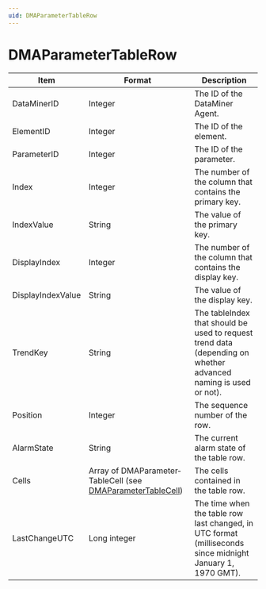 ```yaml
---
uid: DMAParameterTableRow
---
```


# DMAParameterTableRow

| Item              | Format                                                                                  | Description                                                                                                     |
|-------------------|-----------------------------------------------------------------------------------------|-----------------------------------------------------------------------------------------------------------------|
| DataMinerID       | Integer                                                                                 | The ID of the DataMiner Agent.                                                                                  |
| ElementID         | Integer                                                                                 | The ID of the element.                                                                                          |
| ParameterID       | Integer                                                                                 | The ID of the parameter.                                                                                        |
| Index             | Integer                                                                                 | The number of the column that contains the primary key.                                                         |
| IndexValue        | String                                                                                  | The value of the primary key.                                                                                   |
| DisplayIndex      | Integer                                                                                 | The number of the column that contains the display key.                                                         |
| DisplayIndexValue | String                                                                                  | The value of the display key.                                                                                   |
| TrendKey          | String                                                                                  | The tableIndex that should be used to request trend data (depending on whether advanced naming is used or not). |
| Position          | Integer                                                                                 | The sequence number of the row.                                                                                 |
| AlarmState        | String                                                                                  | The current alarm state of the table row.                                                                       |
| Cells             | Array of DMAParameter­TableCell (see [DMAParameterTableCell](xref:DMAParameterTableCell)) | The cells contained in the table row.                                                                           |
| LastChangeUTC     | Long integer                                                                            | The time when the table row last changed, in UTC format (milliseconds since midnight January 1, 1970 GMT).      |
